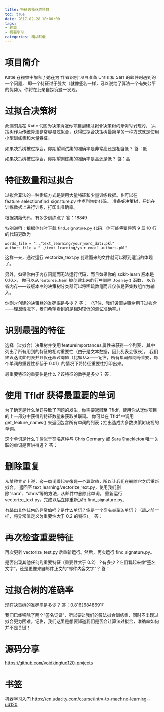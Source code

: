 ```yaml
---
title: 特征选择迷你项目
toc: true
date: 2017-02-28 10:00:00
tags:
- 转载
- 机器学习
categories: 精华转载
---
```

# 项目简介
Katie 在视频中解释了她在为“作者识别”项目准备 Chris 和 Sara 的邮件时遇到的一个问题， 即一个特征过于强大（就像签名一样，可以说给了算法一个有失公平的优势）。你将在此亲自探究这一发现。

<!--more-->

# 过拟合决策树
此漏洞是在 Katie 试图为决策树迷你项目创建过拟合决策树的示例时发现的。 决策树作为传统算法非常容易过拟合，获得过拟合决策树最简单的一种方式就是使用小型训练集和大量特征。

如果决策树被过拟合，你期望测试集的准确率是非常高还是相当低？
答：低

如果决策树被过拟合，你期望训练集的准确率是高还是低？
答：高

# 特征数量和过拟合
过拟合算法的一种传统方式是使用大量特征和少量训练数据。你可以在 feature_selection/find_signature.py 中找到初始代码。 准备好决策树，开始在训练数据上进行训练，打印出准确率。

根据初始代码，有多少训练点？
答：18849

特别说明：根据你何时下载 find_signature.py 代码，你可能需要将第 9 至 10 行的代码更改为
```
words_file = "../text_learning/your_word_data.pkl" 
authors_file = "../text_learning/your_email_authors.pkl"
```
这样一来，通过运行 vectorize_text.py 创建而来的文件就可以得到适当的体现了。

另外，如果你由于内存问题而无法运行代码，而且如果你的 scikit-learn 版本是 0.16.x， 你可以从 features_train 被创建出来的行中删除 .toarray() 函数， 以节省内存——该版本中的决策树分类器可以将稀疏数组而非仅仅是密集数组作为输入。

你刚才创建的决策树的准确率是多少？
答：
（记住，我们设置决策树用于过拟合——理想情况下，我们希望看到的是相对较低的测试准确率。）

# 识别最强的特征
选择（过拟合）决策树并使用 featureimportances 属性来获得一个列表， 其中列出了所有用到的特征的相对重要性（由于是文本数据，因此列表会很长）。 我们建议迭代此列表并且仅在超过阈值（比如 0.2——记住，所有单词都同等重要，每个单词的重要性都低于 0.01）的情况下将特征重要性打印出来。

最重要特征的重要性是什么？该特征的数字是多少？
答：

# 使用 TfIdf 获得最重要的单词
为了确定是什么单词导致了问题的发生，你需要返回至 TfIdf，使用你从迷你项目的上一部分中获得的特征数量来获取关联词。 你可以在 TfIdf 中调用 get_feature_names() 来返回包含所有单词的列表；抽出造成大多数决策树歧视的单词。

这个单词是什么？类似于签名这种与 Chris Germany 或 Sara Shackleton 唯一关联的单词是否讲得通？
答：

# 删除重复
从某种意义上说，这一单词看起来像是一个异常值，所以让我们在删除它之后重新拟合。 返回至 text_learning/vectorize_text.py，使用我们删除“sara”、“chris”等的方法，从邮件中删除此单词。 重新运行 vectorize_text.py，完成以后立即重新运行 find_signature.py。

有跳出其他任何的异常值吗？是什么单词？像是一个签名类型的单词？（跟之前一样，将异常值定义为重要性大于 0.2 的特征）。
答： 

# 再次检查重要特征
再次更新 vectorize_test.py 后重新运行。然后，再次运行 find_signature.py。

是否出现其他任何的重要特征（重要性大于 0.2）？有多少？它们看起来像“签名文字”，还是更像来自邮件正文的“邮件内容文字”？
答：

# 过拟合树的准确率
现在决策树的准确率是多少？
答：0.816268486917

我们已经移除了两个“签名词语”，所以要让我们的算法拟合训练集，同时不出现过拟合更为困难。记住，我们这里是想要知道我们是否会让算法过拟合，准确率如何并不是关键！

# 源码分享
https://github.com/voidking/ud120-projects

# 书签
机器学习入门
https://cn.udacity.com/course/intro-to-machine-learning--ud120

